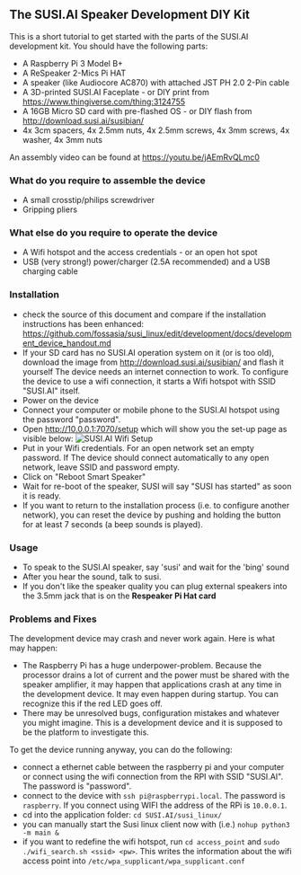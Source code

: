 ## The SUSI.AI Speaker Development DIY Kit
This is a short tutorial to get started with the parts of the SUSI.AI development kit.
You should have the following parts:

* A Raspberry Pi 3 Model B+
* A ReSpeaker 2-Mics Pi HAT
* A speaker (like Audiocore AC870) with attached JST PH 2.0 2-Pin cable
* A 3D-printed SUSI.AI Faceplate - or DIY print from https://www.thingiverse.com/thing:3124755
* A 16GB Micro SD card with pre-flashed OS - or DIY flash from http://download.susi.ai/susibian/
* 4x 3cm spacers, 4x 2.5mm nuts, 4x 2.5mm screws, 4x 3mm screws, 4x washer, 4x 3mm nuts

An assembly video can be found at https://youtu.be/jAEmRvQLmc0

### What do you require to assemble the device
* A small crosstip/philips screwdriver
* Gripping pliers

### What else do you require to operate the device
* A Wifi hotspot and the access credentials - or an open hot spot
* USB (very strong!) power/charger (2.5A recommended) and a USB charging cable

### Installation
* check the source of this document and compare if the installation instructions has been enhanced: https://github.com/fossasia/susi_linux/edit/development/docs/development_device_handout.md
* If your SD card has no SUSI.AI operation system on it (or is too old), download the image from http://download.susi.ai/susibian/ and flash it yourself
The device needs an internet connection to work. To configure the device to use a wifi connection, it starts a Wifi hotspot with SSID "SUSI.AI" itself.
* Power on the device
* Connect your computer or mobile phone to the SUSI.AI hotspot using the password "password".
* Open http://10.0.0.1:7070/setup which will show you the set-up page as visible below:
![SUSI.AI Wifi Setup](images/SUSI.AI-Wifi-Setup.png "SUSI.AI Wifi Setup")
* Put in your Wifi credentials. For an open network set an empty password. If The device should connect automatically to any open network, leave SSID and password empty.
* Click on "Reboot Smart Speaker" 
* Wait for re-boot of the speaker, SUSI will say "SUSI has started" as soon it is ready.
* If you want to return to the installation process (i.e. to configure another network), you can reset the device by pushing and holding the button for at least 7 seconds (a beep sounds is played).

### Usage
* To speak to the SUSI.AI speaker, say 'susi' and wait for the 'bing' sound
* After you hear the sound, talk to susi.
* If you don't like the speaker quality you can plug external speakers into the 3.5mm jack that is on the **Respeaker Pi Hat card** 

### Problems and Fixes
The development device may crash and never work again. Here is what may happen:
* The Raspberry Pi has a huge underpower-problem. Because the processor drains a lot of current and the power must be shared with the speaker amplifier, it may happen that applications crash at any time in the development device. It may even happen during startup. You can recognize this if the red LED goes off.
* There may be unresolved bugs, configuration mistakes and whatever you might imagine. This is a development device and it is supposed to be the platform to investigate this.

To get the device running anyway, you can do the following:
* connect a ethernet cable between the raspberry pi and your computer or connect using the wifi connection from the RPI with SSID "SUSI.AI". The password is "password".
* connect to the device with `ssh pi@raspberrypi.local`. The password is `raspberry`. If you connect using WIFI the address of the RPi is `10.0.0.1`.
* cd into the application folder: `cd SUSI.AI/susi_linux/`
* you can manually start the Susi linux client now with (i.e.) `nohup python3 -m main &`
* if you want to redefine the wifi hotspot, run `cd access_point` and `sudo ./wifi_search.sh <ssid> <pw>`. This writes the information about the wifi access point into `/etc/wpa_supplicant/wpa_supplicant.conf`
